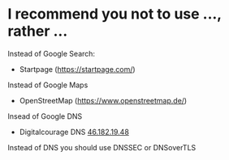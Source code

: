 # I recommend you not to use ..., rather ...

Instead of Google Search:
+ Startpage (https://startpage.com/)

Instead of Google Maps
+ OpenStreetMap (https://www.openstreetmap.de/)

Insead of Google DNS
+ Digitalcourage DNS [46.182.19.48](https://digitalcourage.de/support/zensurfreier-dns-server)

Instead of DNS you should use DNSSEC or DNSoverTLS
